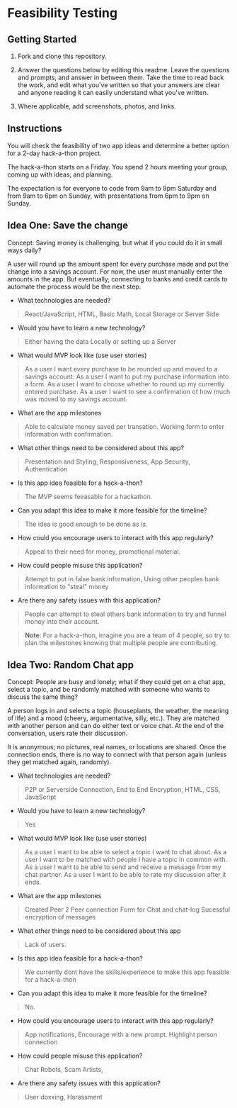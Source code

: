 # Feasibility Testing

## Getting Started

1. Fork and clone this repository.

1. Answer the questions below by editing this readme. Leave the questions and prompts, and answer in between them. Take the time to read back the work, and edit what you've written so that your answers are clear and anyone reading it can easily understand what you've written.

1. Where applicable, add screenshots, photos, and links.

## Instructions

You will check the feasibility of two app ideas and determine a better option for a 2-day hack-a-thon project.

The hack-a-thon starts on a Friday. You spend 2 hours meeting your group, coming up with ideas, and planning.

The expectation is for everyone to code from 9am to 9pm Saturday and from 9am to 6pm on Sunday, with presentations from 6pm to 9pm on Sunday.

## Idea One: Save the change

Concept: Saving money is challenging, but what if you could do it in small ways daily?

A user will round up the amount spent for every purchase made and put the change into a savings account. For now, the user must manually enter the amounts in the app. But eventually, connecting to banks and credit cards to automate the process would be the next step.

- What technologies are needed?

> React/JavaScript, HTML, Basic Math, Local Storage or Server Side

- Would you have to learn a new technology?

> Either having the data Locally or setting up a Server

- What would MVP look like (use user stories)

> As a user I want every purchase to be rounded up and moved to a savings account.
> As a user I want to put my purchase information into a form.
> As a user I want to choose whether to round up my currently entered purchase.
> As a user I want to see a confirmation of how much was moved to my savings account.

- What are the app milestones

> Able to calculate money saved per transation.
> Working form to enter information with confirmation.

- What other things need to be considered about this app?

> Presentation and Styling, Responsiveness, App Security, Authentication

- Is this app idea feasible for a hack-a-thon?

> The MVP seems feeasable for a hackathon.

- Can you adapt this idea to make it more feasible for the timeline?

> The idea is good enough to be done as is.

- How could you encourage users to interact with this app regularly?

> Appeal to their need for money, promotional material.

- How could people misuse this application?

> Attempt to put in false bank information, Using other peoples bank information to "steal" money

- Are there any safety issues with this application?

> People can attempt to steal others bank information to try and funnel money into their account.

> **Note**: For a hack-a-thon, imagine you are a team of 4 people, so try to plan the milestones knowing that multiple people are contributing.

## Idea Two: Random Chat app

Concept: People are busy and lonely; what if they could get on a chat app, select a topic, and be randomly matched with someone who wants to discuss the same thing?

A person logs in and selects a topic (houseplants, the weather, the meaning of life) and a mood (cheery, argumentative, silly, etc.). They are matched with another person and can do either text or voice chat. At the end of the conversation, users rate their discussion.

It is anonymous; no pictures, real names, or locations are shared. Once the connection ends, there is no way to connect with that person again (unless they get matched again, randomly).

- What technologies are needed?

> P2P or Serverside Connection, End to End Encryption, HTML, CSS, JavaScript

- Would you have to learn a new technology?

> Yes

- What would MVP look like (use user stories)

> As a user I want to be able to select a topic I want to chat about.
> As a user I want to be matched with people I have a topic in common with.
> As a user I want to be able to send and receive a message from my chat partner.
> As a user I want to be able to rate my discussion after it ends.

- What are the app milestones

> Created Peer 2 Peer connection
> Form for Chat and chat-log
> Sucessful encryption of messages

- What other things need to be considered about this app

> Lack of users.

- Is this app idea feasible for a hack-a-thon?

> We currently dont have the skills/experience to make this app feasible for a hack-a-thon

- Can you adapt this idea to make it more feasible for the timeline?

> No.

- How could you encourage users to interact with this app regularly?

> App notifications, Encourage with a new prompt. Highlight person connection

- How could people misuse this application?

> Chat Robots, Scam Artists,

- Are there any safety issues with this application?

> User doxxing, Harassment
